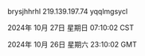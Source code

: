 brysjhhrhl 219.139.197.74 yqqlmgsycl

2024年 10月 27日 星期日 07:10:02 CST

2024年 10月 26日 星期六 23:10:02 GMT

